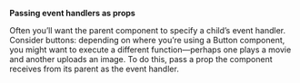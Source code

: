 **Passing event handlers as props**

Often you’ll want the parent component to specify a child’s event handler. 
Consider buttons: depending on where you’re using a Button component, you might want to execute 
a different function—perhaps one plays a movie and another uploads an image. To do this, 
pass a prop the component receives from its parent as the event handler. 


